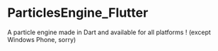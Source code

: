 # ParticlesEngine_Flutter
A particle engine made in Dart and available for all platforms ! (except Windows Phone, sorry)
